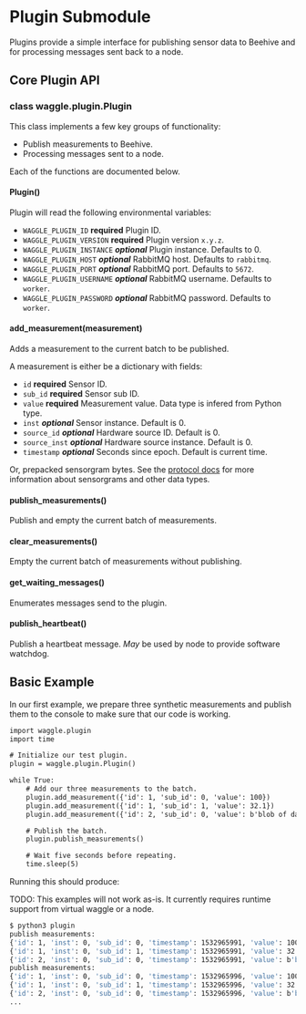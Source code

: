 # Plugin Submodule

Plugins provide a simple interface for publishing sensor data to Beehive and
for processing messages sent back to a node.

## Core Plugin API

### class waggle.plugin.Plugin

This class implements a few key groups of functionality:

* Publish measurements to Beehive.
* Processing messages sent to a node.

Each of the functions are documented below.

#### Plugin()

Plugin will read the following environmental variables:

* `WAGGLE_PLUGIN_ID` **required** Plugin ID.
* `WAGGLE_PLUGIN_VERSION` **required** Plugin version `x.y.z`.
* `WAGGLE_PLUGIN_INSTANCE` **_optional_** Plugin instance. Defaults to 0.
* `WAGGLE_PLUGIN_HOST` **_optional_** RabbitMQ host. Defaults to `rabbitmq`.
* `WAGGLE_PLUGIN_PORT` **_optional_** RabbitMQ port. Defaults to `5672`.
* `WAGGLE_PLUGIN_USERNAME` **_optional_** RabbitMQ username. Defaults to `worker`.
* `WAGGLE_PLUGIN_PASSWORD` **_optional_** RabbitMQ password. Defaults to `worker`.

#### add_measurement(measurement)

Adds a measurement to the current batch to be published.

A measurement is either be a dictionary with fields:

* `id` **required** Sensor ID.
* `sub_id` **required** Sensor sub ID.
* `value` **required** Measurement value. Data type is infered from Python type.
* `inst` **_optional_** Sensor instance. Default is 0.
* `source_id` **_optional_** Hardware source ID. Default is 0.
* `source_inst` **_optional_** Hardware source instance. Default is 0.
* `timestamp` **_optional_** Seconds since epoch. Default is current time.

Or, prepacked sensorgram bytes. See the [protocol docs](https://github.com/waggle-sensor/pywaggle/tree/develop/waggle/protocol) for more information about sensorgrams and other data types.

#### publish_measurements()

Publish and empty the current batch of measurements.

#### clear_measurements()

Empty the current batch of measurements without publishing.

#### get_waiting_messages()

Enumerates messages send to the plugin.

#### publish_heartbeat()

Publish a heartbeat message. _May_ be used by node to provide software watchdog.

## Basic Example

In our first example, we prepare three synthetic measurements and publish them
to the console to make sure that our code is working.

```txt
import waggle.plugin
import time

# Initialize our test plugin.
plugin = waggle.plugin.Plugin()

while True:
    # Add our three measurements to the batch.
    plugin.add_measurement({'id': 1, 'sub_id': 0, 'value': 100})
    plugin.add_measurement({'id': 1, 'sub_id': 1, 'value': 32.1})
    plugin.add_measurement({'id': 2, 'sub_id': 0, 'value': b'blob of data'})

    # Publish the batch.
    plugin.publish_measurements()

    # Wait five seconds before repeating.
    time.sleep(5)
```

Running this should produce:

TODO: This examples will not work as-is. It currently requires runtime support from virtual waggle or a node.

```sh
$ python3 plugin
publish measurements:
{'id': 1, 'inst': 0, 'sub_id': 0, 'timestamp': 1532965991, 'value': 100}
{'id': 1, 'inst': 0, 'sub_id': 1, 'timestamp': 1532965991, 'value': 32.099998474121094}
{'id': 2, 'inst': 0, 'sub_id': 0, 'timestamp': 1532965991, 'value': b'blob of data'}
publish measurements:
{'id': 1, 'inst': 0, 'sub_id': 0, 'timestamp': 1532965996, 'value': 100}
{'id': 1, 'inst': 0, 'sub_id': 1, 'timestamp': 1532965996, 'value': 32.099998474121094}
{'id': 2, 'inst': 0, 'sub_id': 0, 'timestamp': 1532965996, 'value': b'blob of data'}
...
```
